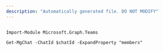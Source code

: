 ```yaml
---
description: "Automatically generated file. DO NOT MODIFY"
---
```


```powershellv1

Import-Module Microsoft.Graph.Teams

Get-MgChat -ChatId $chatId -ExpandProperty "members" 

```